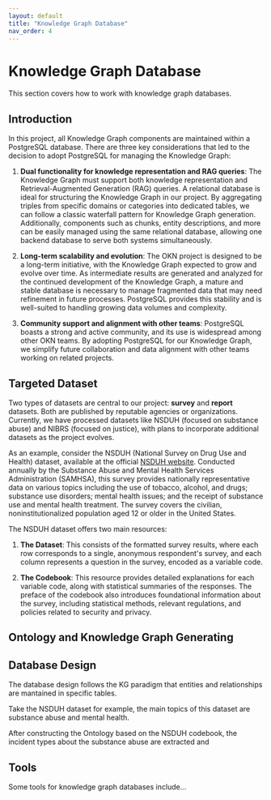 ```yaml
---
layout: default
title: "Knowledge Graph Database"
nav_order: 4
---
```


# Knowledge Graph Database

This section covers how to work with knowledge graph databases.

## Introduction

In this project, all Knowledge Graph components are maintained within a PostgreSQL database. There are three key considerations that led to the decision to adopt PostgreSQL for managing the Knowledge Graph:

1. **Dual functionality for knowledge representation and RAG queries**: The Knowledge Graph must support both knowledge representation and Retrieval-Augmented Generation (RAG) queries. A relational database is ideal for structuring the Knowledge Graph in our project. By aggregating triples from specific domains or categories into dedicated tables, we can follow a classic waterfall pattern for Knowledge Graph generation. Additionally, components such as chunks, entity descriptions, and more can be easily managed using the same relational database, allowing one backend database to serve both systems simultaneously.

2. **Long-term scalability and evolution**: The OKN project is designed to be a long-term initiative, with the Knowledge Graph expected to grow and evolve over time. As intermediate results are generated and analyzed for the continued development of the Knowledge Graph, a mature and stable database is necessary to manage fragmented data that may need refinement in future processes. PostgreSQL provides this stability and is well-suited to handling growing data volumes and complexity.

3. **Community support and alignment with other teams**: PostgreSQL boasts a strong and active community, and its use is widespread among other OKN teams. By adopting PostgreSQL for our Knowledge Graph, we simplify future collaboration and data alignment with other teams working on related projects.

## Targeted Dataset

Two types of datasets are central to our project: **survey** and **report** datasets. Both are published by reputable agencies or organizations. Currently, we have processed datasets like NSDUH (focused on substance abuse) and NIBRS (focused on justice), with plans to incorporate additional datasets as the project evolves.

As an example, consider the NSDUH (National Survey on Drug Use and Health) dataset, available at the official [NSDUH website](https://www.samhsa.gov/data/data-we-collect/nsduh-national-survey-drug-use-and-health). Conducted annually by the Substance Abuse and Mental Health Services Administration (SAMHSA), this survey provides nationally representative data on various topics including the use of tobacco, alcohol, and drugs; substance use disorders; mental health issues; and the receipt of substance use and mental health treatment. The survey covers the civilian, noninstitutionalized population aged 12 or older in the United States.

The NSDUH dataset offers two main resources:

1. **The Dataset**: This consists of the formatted survey results, where each row corresponds to a single, anonymous respondent's survey, and each column represents a question in the survey, encoded as a variable code.

2. **The Codebook**: This resource provides detailed explanations for each variable code, along with statistical summaries of the responses. The preface of the codebook also introduces foundational information about the survey, including statistical methods, relevant regulations, and policies related to security and privacy.



## Ontology and Knowledge Graph Generating




## Database Design

The database design follows the KG paradigm that entities and relationships are mantained in specific tables. 

Take the NSDUH dataset for example, the main topics of this dataset are substance abuse and mental health. 

After constructing the Ontology based on the NSDUH codebook, the incident types about the substance abuse are extracted and 

## Tools

Some tools for knowledge graph databases include...


